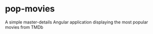 # pop-movies
A simple master-details Angular application displaying the most popular movies from TMDb
